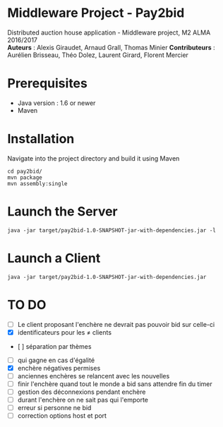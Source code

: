 # Middleware Project - Pay2bid
Distributed auction house application - Middleware project, M2 ALMA 2016/2017   
**Auteurs** : Alexis Giraudet, Arnaud Grall, Thomas Minier
**Contributeurs** : Aurélien Brisseau, Théo Dolez, Laurent Girard, Florent Mercier

# Prerequisites
* Java version : 1.6 or newer
* Maven

# Installation

Navigate into the project directory and build it using Maven
```
cd pay2bid/
mvn package
mvn assembly:single
```

# Launch the Server
```
java -jar target/pay2bid-1.0-SNAPSHOT-jar-with-dependencies.jar -l
```

# Launch a Client
```
java -jar target/pay2bid-1.0-SNAPSHOT-jar-with-dependencies.jar
```

# TO DO

- [ ] Le client proposant l'enchère ne devrait pas pouvoir bid sur celle-ci
- [x] identificateurs pour les ≠ clients
- [ ] séparation par thèmes
- [ ] qui gagne en cas d'égalité
- [x] enchère négatives permises
- [ ] anciennes enchères se relancent avec les nouvelles
- [ ] finir l'enchère quand tout le monde a bid sans attendre fin du timer
- [ ] gestion des déconnexions pendant enchère
- [ ] durant l'enchère on ne sait pas qui l'emporte
- [ ] erreur si personne ne bid
- [ ] correction options host et port
